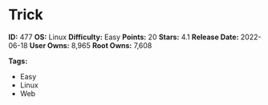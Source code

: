 # Trick

**ID:** 477
**OS:** Linux
**Difficulty:** Easy
**Points:** 20
**Stars:** 4.1
**Release Date:** 2022-06-18
**User Owns:** 8,965
**Root Owns:** 7,608

**Tags:**
- Easy
- Linux
- Web

